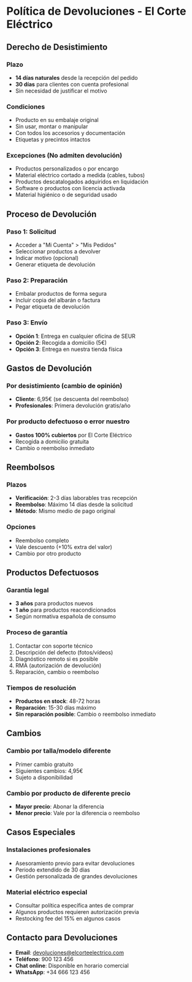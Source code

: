 # Política de Devoluciones - El Corte Eléctrico

## Derecho de Desistimiento

### Plazo
- **14 días naturales** desde la recepción del pedido
- **30 días** para clientes con cuenta profesional
- Sin necesidad de justificar el motivo

### Condiciones
- Producto en su embalaje original
- Sin usar, montar o manipular
- Con todos los accesorios y documentación
- Etiquetas y precintos intactos

### Excepciones (No admiten devolución)
- Productos personalizados o por encargo
- Material eléctrico cortado a medida (cables, tubos)
- Productos descatalogados adquiridos en liquidación
- Software o productos con licencia activada
- Material higiénico o de seguridad usado

## Proceso de Devolución

### Paso 1: Solicitud
- Acceder a "Mi Cuenta" > "Mis Pedidos"
- Seleccionar productos a devolver
- Indicar motivo (opcional)
- Generar etiqueta de devolución

### Paso 2: Preparación
- Embalar productos de forma segura
- Incluir copia del albarán o factura
- Pegar etiqueta de devolución

### Paso 3: Envío
- **Opción 1**: Entrega en cualquier oficina de SEUR
- **Opción 2**: Recogida a domicilio (5€)
- **Opción 3**: Entrega en nuestra tienda física

## Gastos de Devolución

### Por desistimiento (cambio de opinión)
- **Cliente**: 6,95€ (se descuenta del reembolso)
- **Profesionales**: Primera devolución gratis/año

### Por producto defectuoso o error nuestro
- **Gastos 100% cubiertos** por El Corte Eléctrico
- Recogida a domicilio gratuita
- Cambio o reembolso inmediato

## Reembolsos

### Plazos
- **Verificación**: 2-3 días laborables tras recepción
- **Reembolso**: Máximo 14 días desde la solicitud
- **Método**: Mismo medio de pago original

### Opciones
- Reembolso completo
- Vale descuento (+10% extra del valor)
- Cambio por otro producto

## Productos Defectuosos

### Garantía legal
- **3 años** para productos nuevos
- **1 año** para productos reacondicionados
- Según normativa española de consumo

### Proceso de garantía
1. Contactar con soporte técnico
2. Descripción del defecto (fotos/vídeos)
3. Diagnóstico remoto si es posible
4. RMA (autorización de devolución)
5. Reparación, cambio o reembolso

### Tiempos de resolución
- **Productos en stock**: 48-72 horas
- **Reparación**: 15-30 días máximo
- **Sin reparación posible**: Cambio o reembolso inmediato

## Cambios

### Cambio por talla/modelo diferente
- Primer cambio gratuito
- Siguientes cambios: 4,95€
- Sujeto a disponibilidad

### Cambio por producto de diferente precio
- **Mayor precio**: Abonar la diferencia
- **Menor precio**: Vale por la diferencia o reembolso

## Casos Especiales

### Instalaciones profesionales
- Asesoramiento previo para evitar devoluciones
- Periodo extendido de 30 días
- Gestión personalizada de grandes devoluciones

### Material eléctrico especial
- Consultar política específica antes de comprar
- Algunos productos requieren autorización previa
- Restocking fee del 15% en algunos casos

## Contacto para Devoluciones

- **Email**: devoluciones@elcorteelectrico.com
- **Teléfono**: 900 123 456
- **Chat online**: Disponible en horario comercial
- **WhatsApp**: +34 666 123 456
